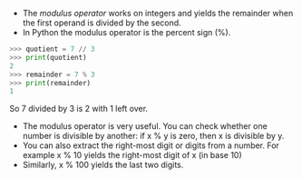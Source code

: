 - The *modulus operator* works on integers and yields the remainder when the first operand is divided by the second.
- In Python the modulus operator is the percent sign (%).
```python
>>> quotient = 7 // 3
>>> print(quotient)
2
>>> remainder = 7 % 3
>>> print(remainder)
1
```
So 7 divided by 3 is 2 with 1 left over.

- The modulus operator is very useful. You can check whether one number is divisible by another: if x % y is zero, then x is divisible by y.
- You can also extract the right-most digit or digits from a number. For example x % 10 yields the right-most digit of x (in base 10)
- Similarly, x % 100 yields the last two digits.